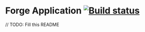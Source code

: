 # Forge Application [![Build status](https://wpfforge.visualstudio.com/Forge.Application-CI/_apis/build/status/Forge.Application-CI-.NET%20Desktop-CI)](https://wpfforge.visualstudio.com/Forge.Application-CI/_build/latest?definitionId=2)

// TODO: Fill this README
